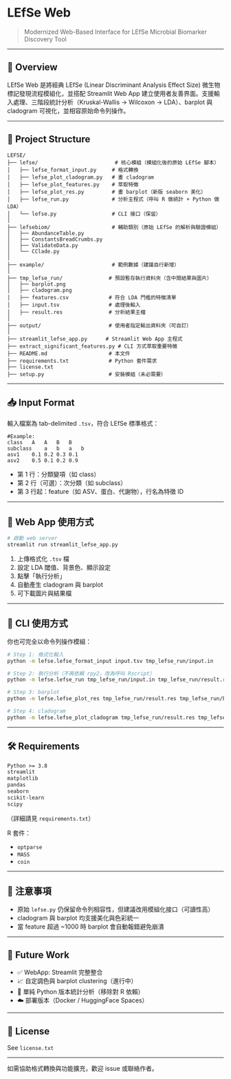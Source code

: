# LEfSe Web

> Modernized Web-Based Interface for LEfSe Microbial Biomarker Discovery Tool

---

## 🧬 Overview

LEfSe Web 是將經典 LEfSe (Linear Discriminant Analysis Effect Size) 微生物標記發現流程模組化，並搭配 Streamlit Web App 建立使用者友善界面。支援輸入處理、三階段統計分析（Kruskal-Wallis → Wilcoxon → LDA）、barplot 與 cladogram 可視化，並相容原始命令列操作。

---

## 📁 Project Structure

```
LEFSE/
├── lefse/                         # 核心模組（模組化後的原始 LEfSe 腳本）
│   ├── lefse_format_input.py     # 格式轉換
│   ├── lefse_plot_cladogram.py   # 畫 cladogram
│   ├── lefse_plot_features.py    # 萃取特徵
│   ├── lefse_plot_res.py         # 畫 barplot（新版 seaborn 美化）
│   ├── lefse_run.py              # 分析主程式（呼叫 R 做統計 + Python 做 LDA）
│   └── lefse.py                  # CLI 接口（保留）
│
├── lefsebiom/                    # 輔助類別（原始 LEfSe 的解析與驗證模組）
│   ├── AbundanceTable.py
│   ├── ConstantsBreadCrumbs.py
│   ├── ValidateData.py
│   └── CClade.py
│
├── example/                      # 範例數據（建議自行新增）
│
├── tmp_lefse_run/               # 預設暫存執行資料夾（含中間結果與圖片）
│   ├── barplot.png
│   ├── cladogram.png
│   ├── features.csv             # 符合 LDA 門檻的特徵清單
│   ├── input.tsv                # 處理後輸入
│   ├── result.res               # 分析結果主檔
│
├── output/                      # 使用者指定輸出資料夾（可自訂）
│
├── streamlit_lefse_app.py      # Streamlit Web App 主程式
├── extract_significant_features.py # CLI 方式萃取重要特徵
├── README.md                    # 本文件
├── requirements.txt             # Python 套件需求
├── license.txt
├── setup.py                     # 安裝模組（未必需要）
```

---

## 📥 Input Format

輸入檔案為 tab-delimited `.tsv`，符合 LEfSe 標準格式：

```
#Example:
class	A	A	B	B
subclass	a	b	a	b
asv1	0.1	0.2	0.3	0.1
asv2	0.5	0.1	0.2	0.9
```

- 第 1 行：分類變項（如 class）
- 第 2 行（可選）：次分類（如 subclass）
- 第 3 行起：feature（如 ASV、蛋白、代謝物），行名為特徵 ID

---

## 🚀 Web App 使用方式

```bash
# 啟動 web server
streamlit run streamlit_lefse_app.py
```

1. 上傳格式化 `.tsv` 檔
2. 設定 LDA 閾值、背景色、顯示設定
3. 點擊「執行分析」
4. 自動產生 cladogram 與 barplot
5. 可下載圖片與結果檔

---

## 🔧 CLI 使用方式

你也可完全以命令列操作模組：

```bash
# Step 1: 格式化輸入
python -m lefse.lefse_format_input input.tsv tmp_lefse_run/input.in

# Step 2: 執行分析（不再依賴 rpy2，改為呼叫 Rscript）
python -m lefse.lefse_run tmp_lefse_run/input.in tmp_lefse_run/result.res

# Step 3: barplot
python -m lefse.lefse_plot_res tmp_lefse_run/result.res tmp_lefse_run/barplot.png --dpi 300 --format png

# Step 4: cladogram
python -m lefse.lefse_plot_cladogram tmp_lefse_run/result.res tmp_lefse_run/cladogram.png
```

---

## 🛠 Requirements

```txt
Python >= 3.8
streamlit
matplotlib
pandas
seaborn
scikit-learn
scipy
```
（詳細請見 `requirements.txt`）

R 套件：
- `optparse`
- `MASS`
- `coin`

---

## 📌 注意事項

- 原始 `lefse.py` 仍保留命令列相容性，但建議改用模組化接口（可讀性高）
- cladogram 與 barplot 均支援美化與色彩統一
- 當 feature 超過 ~1000 時 barplot 會自動報錯避免崩潰

---

## 🔮 Future Work

- ✅ WebApp: Streamlit 完整整合
- 📈 自定調色與 barplot clustering（進行中）
- 🧪 單純 Python 版本統計分析（移除對 R 依賴）
- ☁️ 部署版本（Docker / HuggingFace Spaces）

---

## 📜 License

See `license.txt`

---

如需協助格式轉換與功能擴充，歡迎 issue 或聯絡作者。